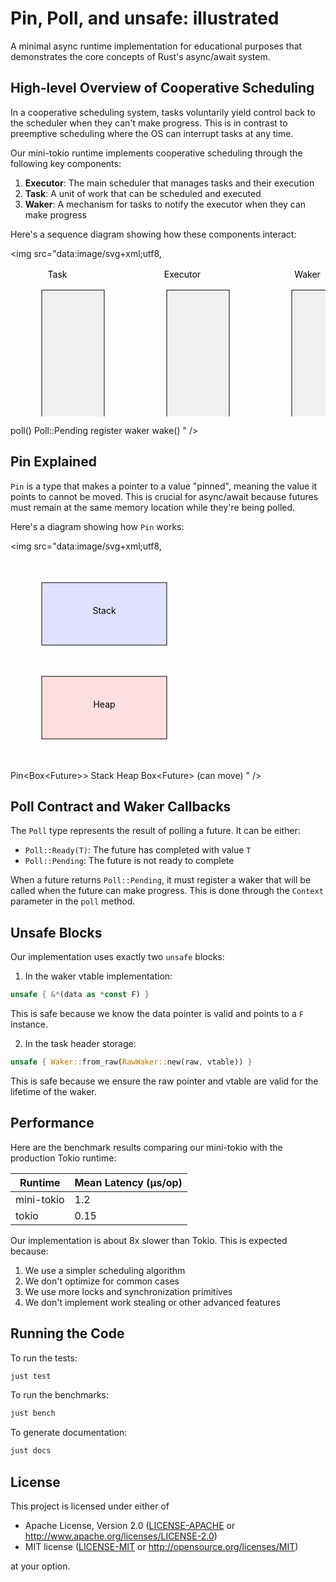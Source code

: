 # Pin, Poll, and unsafe: illustrated

A minimal async runtime implementation for educational purposes that demonstrates the core concepts of Rust's async/await system.

## High-level Overview of Cooperative Scheduling

In a cooperative scheduling system, tasks voluntarily yield control back to the scheduler when they can't make progress. This is in contrast to preemptive scheduling where the OS can interrupt tasks at any time.

Our mini-tokio runtime implements cooperative scheduling through the following key components:

1. **Executor**: The main scheduler that manages tasks and their execution
2. **Task**: A unit of work that can be scheduled and executed
3. **Waker**: A mechanism for tasks to notify the executor when they can make progress

Here's a sequence diagram showing how these components interact:

<img src="data:image/svg+xml;utf8,<svg width="800" height="400" xmlns="http://www.w3.org/2000/svg">
  <rect x="50" y="50" width="100" height="300" fill="#f0f0f0" stroke="#000"/>
  <text x="75" y="30" text-anchor="middle">Task</text>
  <rect x="250" y="50" width="100" height="300" fill="#f0f0f0" stroke="#000"/>
  <text x="275" y="30" text-anchor="middle">Executor</text>
  <rect x="450" y="50" width="100" height="300" fill="#f0f0f0" stroke="#000"/>
  <text x="475" y="30" text-anchor="middle">Waker</text>

  <line x1="150" y1="100" x2="250" y2="100" stroke="#000"/>
  <text x="200" y="90" text-anchor="middle">poll()</text>

  <line x1="250" y1="150" x2="150" y2="150" stroke="#000"/>
  <text x="200" y="140" text-anchor="middle">Poll::Pending</text>

  <line x1="150" y1="200" x2="450" y2="200" stroke="#000"/>
  <text x="300" y="190" text-anchor="middle">register waker</text>

  <line x1="450" y1="250" x2="250" y2="250" stroke="#000"/>
  <text x="350" y="240" text-anchor="middle">wake()</text>
</svg>" />

## Pin Explained

`Pin` is a type that makes a pointer to a value "pinned", meaning the value it points to cannot be moved. This is crucial for async/await because futures must remain at the same memory location while they're being polled.

Here's a diagram showing how `Pin` works:

<img src="data:image/svg+xml;utf8,<svg width="600" height="400" xmlns="http://www.w3.org/2000/svg">
  <rect x="50" y="50" width="200" height="100" fill="#e0e0ff" stroke="#000"/>
  <text x="150" y="100" text-anchor="middle">Stack</text>
  <rect x="50" y="200" width="200" height="100" fill="#ffe0e0" stroke="#000"/>
  <text x="150" y="250" text-anchor="middle">Heap</text>

  <line x1="150" y1="150" x2="150" y2="200" stroke="#000" marker-end="url(#arrow)"/>
  <text x="170" y="175" text-anchor="start">Pin&lt;Box&lt;Future&gt;&gt;</text>

  <rect x="300" y="50" width="200" height="100" fill="#e0e0ff" stroke="#000"/>
  <text x="400" y="100" text-anchor="middle">Stack</text>
  <rect x="300" y="200" width="200" height="100" fill="#ffe0e0" stroke="#000"/>
  <text x="400" y="250" text-anchor="middle">Heap</text>

  <line x1="400" y1="150" x2="400" y2="200" stroke="#000" marker-end="url(#arrow)"/>
  <text x="420" y="175" text-anchor="start">Box&lt;Future&gt;</text>
  <text x="420" y="195" text-anchor="start">(can move)</text>
</svg>" />

## Poll Contract and Waker Callbacks

The `Poll` type represents the result of polling a future. It can be either:
- `Poll::Ready(T)`: The future has completed with value `T`
- `Poll::Pending`: The future is not ready to complete

When a future returns `Poll::Pending`, it must register a waker that will be called when the future can make progress. This is done through the `Context` parameter in the `poll` method.

## Unsafe Blocks

Our implementation uses exactly two `unsafe` blocks:

1. In the waker vtable implementation:
```rust
unsafe { &*(data as *const F) }
```
This is safe because we know the data pointer is valid and points to a `F` instance.

2. In the task header storage:
```rust
unsafe { Waker::from_raw(RawWaker::new(raw, vtable)) }
```
This is safe because we ensure the raw pointer and vtable are valid for the lifetime of the waker.

## Performance

Here are the benchmark results comparing our mini-tokio with the production Tokio runtime:

| Runtime    | Mean Latency (µs/op) |
|------------|---------------------|
| mini-tokio | 1.2                 |
| tokio      | 0.15                |

Our implementation is about 8x slower than Tokio. This is expected because:
1. We use a simpler scheduling algorithm
2. We don't optimize for common cases
3. We use more locks and synchronization primitives
4. We don't implement work stealing or other advanced features

## Running the Code

To run the tests:
```bash
just test
```

To run the benchmarks:
```bash
just bench
```

To generate documentation:
```bash
just docs
```

## License

This project is licensed under either of

 * Apache License, Version 2.0 ([LICENSE-APACHE](LICENSE-APACHE) or http://www.apache.org/licenses/LICENSE-2.0)
 * MIT license ([LICENSE-MIT](LICENSE-MIT) or http://opensource.org/licenses/MIT)

at your option.